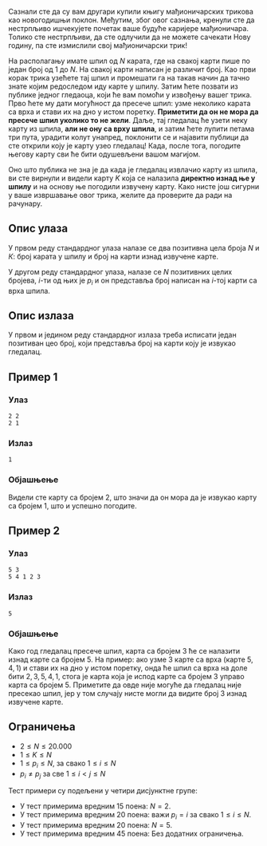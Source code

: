 ﻿
Сазнали сте да су вам другари купили књигу мађионичарских трикова као новогодишњи поклон. Међутим, због овог сазнања, кренули сте да нестрпљиво ишчекујете почетак ваше будуће каријере  мађионичара. Толико сте нестрпљиви, да сте одлучили да не можете сачекати Нову годину, па сте измислили свој мађионичарски трик!

На располагању имате шпил од $N$ карата, где на свакој карти пише по један број од $1$ до $N$. На свакој карти написан је различит број. Као први корак трика узећете тај шпил и промешати га на такав начин да тачно знате којим редоследом иду карте у шпилу. Затим ћете позвати из публике једног гледаоца, који ће вам помоћи у извођењу вашег трика. Прво ћете му дати могућност да пресече шпил: узме неколико карата са врха и стави их на дно у истом поретку. **Приметити да он не мора да пресече шпил уколико то не жели**. Даље, тај гледалац ће узети неку карту из шпила, **али не ону са врху шпила**, и затим ћете лупити петама три пута, урадити колут унапред, поклонити се и најавити публици да сте открили коју је карту узео гледалац! Када, после тога, погодите његову карту сви ће бити одушевљени вашом магијом.

Оно што публика не зна је да када је гледалац извлачио карту из шпила, ви сте вирнули и видели карту $K$ која се налазила **директно изнад ње у шпилу** и на основу ње погодили извучену карту. Како нисте још сигурни у ваше извршавање овог трика, желите да проверите да ради на рачунару.

## Опис улаза

У првом реду стандардног улаза налазе се два позитивна цела броја $N$ и $К$: број карата у шпилу и број на карти изнад извучене карте.

У другом реду стандардног улаза, налазe се $N$ позитивних целих бројева, $i$-ти од њих је $p_i$ и он представља број написан на $i$-тој карти са врха шпила.

## Опис излаза

У првом и једином реду стандардног излаза треба исписати један позитиван цео број, који представља број на карти коју је извукао гледалац.

## Пример 1

### Улаз

```
2 2
2 1
```

### Излаз

```
1
```

### Објашњење

Видели сте карту са бројем $2$, што значи да он мора да је извукао карту са бројем $1$, што и успешно погодите.

## Пример 2
### Улаз
```
5 3
5 4 1 2 3
```

### Излаз
```
5
```

### Објашњење
Како год гледалац пресече шпил, карта са бројем $3$ ће се налазити изнад карте са бројем $5$. На пример: ако узме $3$ карте са врха (карте $5,4,1$) и стави их на дно у истом поретку, онда ће шпил са врха на доле бити $2,3,5,4,1$, стога је карта која је испод карте са бројем $3$ управо карта са бројем $5$. Приметите да овде није могуће да гледалац није пресекао шпил, јер у том случају нисте могли да видите број $3$ изнад извучене карте.

## Ограничења

-   $2 \leq N \leq 20.000$
-   $1\leq K \leq N$
-   $1 \leq p_i \leq N$, за свако $1 \leq i \leq N$
-   $p_i\neq p_j$ за све $1\leq i < j\leq N$

Тест примери су подељени у четири дисјунктнe групe:

-   У тест примерима вредним $15$ поена: $N=2$.
-   У тест примерима вредним $20$ поена: важи $p_i=i$ за свако $1\leq i\leq N$.
-   У тест примерима вредним $20$ поена: $N=5$.
-   У тест примерима вредним $45$ поена: Без додатних ограничења.
